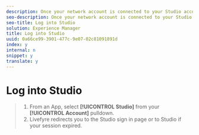 ```yaml
---
description: Once your network account is connected to your Studio account, you can access Studio through your bookmarked links or through any Livefyre App.
seo-description: Once your network account is connected to your Studio account, you can access Studio through your bookmarked links or through any Livefyre App.
seo-title: Log into Studio
solution: Experience Manager
title: Log into Studio
uuid: 0a66ce99-3901-477c-9e07-02c81091891d
index: y
internal: n
snippet: y
translate: y
---
```


# Log into Studio


>1. From an App, select **[!UICONTROL  Studio]** from your **[!UICONTROL  Account]** pulldown.
>1. Livefyre redirects you to the Studio sign in page or to Studio if your session expired.
